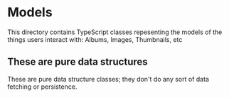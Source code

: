 # Models

This directory contains TypeScript classes repesenting the models of the things users interact with: Albums, Images, Thumbnails, etc

## These are pure data structures

These are pure data structure classes; they don't do any sort of data fetching or persistence.
